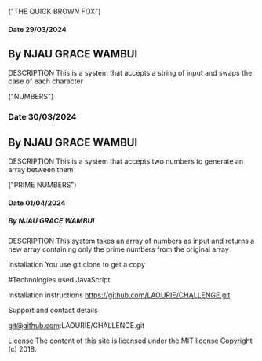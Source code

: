 ("THE QUICK BROWN FOX")
#### Date 29/03/2024
## By NJAU GRACE WAMBUI

DESCRIPTION
This is a system that accepts a string of input and swaps the case of each character



("NUMBERS")
### Date 30/03/2024
## By NJAU GRACE WAMBUI

DESCRIPTION
This is a system that accepts two numbers to generate an array between them

("PRIME NUMBERS")
#### Date 01/04/2024
##### By NJAU GRACE WAMBUI

DESCRIPTION
This system takes an array of numbers as input and returns  a new array containing only the prime numbers from the original array

Installation
You use git clone to get a copy

#Technologies used 
JavaScript

Installation instructions
https://github.com/LAOURIE/CHALLENGE.git

Support and contact details

git@github.com:LAOURIE/CHALLENGE.git

License
The content of this site is licensed under the MIT license Copyright (c) 2018.